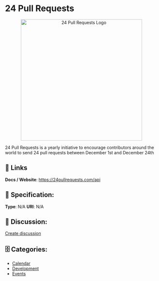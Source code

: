 # 24 Pull Requests
<p align="center">
    <img width="400" src="https://raw.githubusercontent.com/apis-list/apis-list/main/apis/24-pull-requests/logo_256x256.png" alt="24 Pull Requests Logo"/>
</p>

24 Pull Requests is a yearly initiative to encourage contributors around the world to send 24 pull requests between December 1st and December 24th

##  🔗 Links
**Docs / Website**: https://24pullrequests.com/api

## 🧬 Specification:
**Type**: N/A
**URI**: N/A

## 💬 Discussion:
[Create discussion](https://github.com/apis-list/apis-list/discussions/new)

## 🗄️ Categories:
- [Calendar](https://github.com/apis-list/apis-list#calendar)
- [Development](https://github.com/apis-list/apis-list#development)
- [Events](https://github.com/apis-list/apis-list#events)



